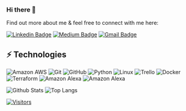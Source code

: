 ### Hi there 👋

<!-- Introduce yourself and give a brief introduction about yourself here.  Also include what tech you're interested in and what you are currently learning -->

Find out more about me & feel free to connect with me here:

<!-- Replace the fields below with the information requested. Remember to remove the encapsulating <> characters. For spaces in names, use %20 (e.g. Broadus%20Palmer) -->

[![Linkedin Badge](https://img.shields.io/badge/-Fernando%20Robert-blue?style=flat-square&logo=Linkedin&logoColor=white&link=https://www.linkedin.com/in/fernandorobert/)](https://www.linkedin.com/in/fernandorobert/)
[![Medium Badge](https://img.shields.io/badge/Fernando%20Robert-12100E?style=flat-square&logo=medium&logoColor=white&link=https://medium.com/@fr48179/)](https://medium.com/@fr48179/)
[![Gmail Badge](https://img.shields.io/badge/-fr48179@gmail.com-c14438?style=flat-square&logo=Gmail&logoColor=white&link=mailto:fr48179@gmail.com)](mailto:fr48179@gmail.com)

## ⚡ Technologies

<!-- Check out the Badges folder for more badges -->

![Amazon AWS](https://img.shields.io/badge/Amazon%20AWS-232F3E?style=flat-square&logo=amazon-aws)
![Git](https://img.shields.io/badge/-Git-black?style=flat-square&logo=git)
![GitHub](https://img.shields.io/badge/-GitHub-181717?style=flat-square&logo=github)
![Python](https://img.shields.io/badge/-Python-black?style=flat-square&logo=Python)
![Linux](https://img.shields.io/badge/Linux-FCC624?style=flat-square&logo=linux&logoColor=black)
![Trello](https://img.shields.io/badge/Trello-%23026AA7.svg?style=flat-square&logo=Trello&logoColor=white)
![Docker](https://img.shields.io/badge/docker-%230db7ed.svg?style=for-the-badge&logo=docker&logoColor=white)
![Terraform](https://img.shields.io/badge/terraform-%235835CC.svg?style=for-the-badge&logo=terraform&logoColor=white)
![Amazon Alexa](https://img.shields.io/badge/amazon%20alexa-52b5f7?style=for-the-badge&logo=amazon%20alexa&logoColor=white)
![Amazon Alexa](https://img.shields.io/badge/amazon%20alexa-52b5f7?style=for-the-badge&logo=amazon%20alexa&logoColor=white)

<!-- Replace the fields below with the information requested. Remember to remove the encapsulating <> characters. -->

![Github Stats](https://github-readme-stats.vercel.app/api?username=fernan281&count_private=true&show_icons=true&include_all_commits=true)
![Top Langs](https://github-readme-stats.vercel.app/api/top-langs/?username=fernan281&hide=TeX&layout=compact)


[![Visitors](https://api.visitorbadge.io/api/visitors?path=fernan281%2Ffernan281&label=VISITORS&countColor=%23263759)](https://visitorbadge.io/status?path=fernan281%2Ffernan281)
